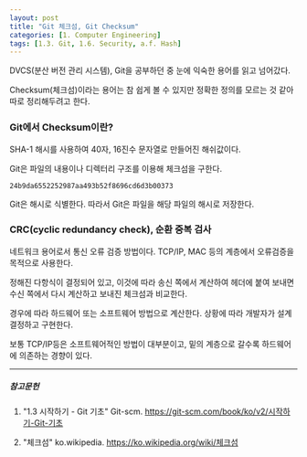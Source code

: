 ```yaml
---
layout: post
title: "Git 체크섬, Git Checksum"
categories: [1. Computer Engineering]
tags: [1.3. Git, 1.6. Security, a.f. Hash]
---
```


DVCS(분산 버전 관리 시스템), Git을 공부하던 중 눈에 익숙한 용어를 읽고 넘어갔다.

Checksum(체크섬)이라는 용어는 참 쉽게 볼 수 있지만 정확한 정의를 모르는 것 같아 따로 정리해두려고 한다.

### Git에서 Checksum이란?

SHA-1 해시를 사용하여 40자, 16진수 문자열로 만들어진 해쉬값이다.

Git은 파일의 내용이나 디렉터리 구조를 이용해 체크섬을 구한다.

```Checksum
24b9da6552252987aa493b52f8696cd6d3b00373
```

Git은 해시로 식별한다. 따라서 Git은 파일을 해당 파일의 해시로 저장한다.


### CRC(cyclic redundancy check), 순환 중복 검사

네트워크 용어로서 통신 오류 검증 방법이다. TCP/IP, MAC 등의 계층에서 오류검증을 목적으로 사용한다.

정해진 다항식이 결정되어 있고, 이것에 따라 송신 쪽에서 계산하여 헤더에 붙여 보내면 수신 쪽에서 다시 계산하고 보내진 체크섬과 비교한다.

경우에 따라 하드웨어 또는 소프트웨어 방법으로 계산한다. 상황에 따라 개발자가 설계 결정하고 구현한다. 

보통 TCP/IP등은 소프트웨어적인 방법이 대부분이고, 밑의 계층으로 갈수록 하드웨어에 의존하는 경향이 있다.


---

##### 참고문헌

1. "1.3 시작하기 - Git 기초" Git-scm. https://git-scm.com/book/ko/v2/시작하기-Git-기초

2. "체크섬" ko.wikipedia. https://ko.wikipedia.org/wiki/체크섬
